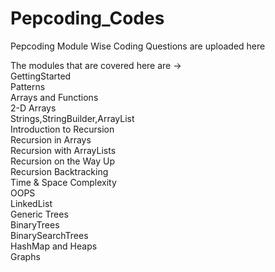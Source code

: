 # Pepcoding_Codes
Pepcoding Module Wise Coding Questions are uploaded here <br/>

The modules that are covered here are -> <br/>
GettingStarted</br>
Patterns  <br/>
Arrays and Functions</br>
2-D Arrays  <br/>
Strings,StringBuilder,ArrayList  <br/>
Introduction to Recursion  <br/>
Recursion in Arrays  <br/>
Recursion with ArrayLists  <br/>
Recursion on the Way Up <br/>
Recursion Backtracking <br/>
Time & Space Complexity  <br/>
OOPS<br/>
LinkedList</br>
Generic Trees</br>
BinaryTrees</br>
BinarySearchTrees</br>
HashMap and Heaps</br>
Graphs</br></br>
</br>
